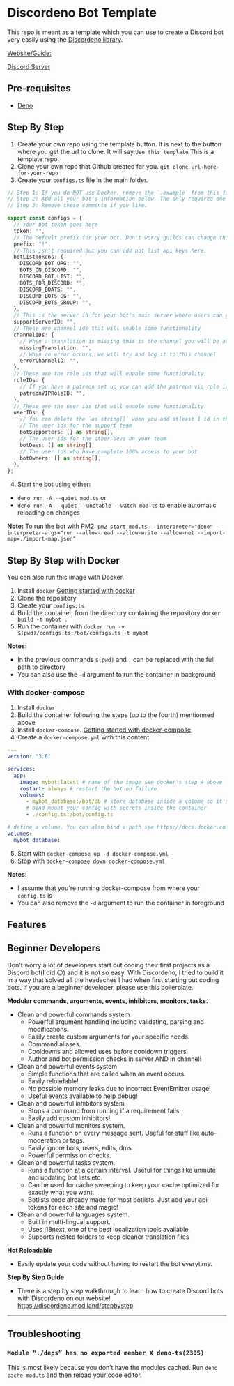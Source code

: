 # Discordeno Bot Template

This repo is meant as a template which you can use to create a Discord bot very
easily using the [Discordeno library](https://github.com/discordeno/discordeno).

[Website/Guide:](https://discordeno.mod.land/)

[Discord Server](https://discord.com/invite/5vBgXk3UcZ)

## Pre-requisites

- [Deno](https://deno.land)

## Step By Step

1. Create your own repo using the template button. It is next to the button
   where you get the url to clone. It will say `Use this template` This is a
   template repo.
2. Clone your own repo that Github created for you.
   `git clone url-here-for-your-repo`
3. Create your `configs.ts` file in the main folder.

```ts
// Step 1: If you do NOT use Docker, remove the `.example` from this file name so it is called `configs.ts` or copy the contents of the `configs.example.ts` file into a new `configs.ts` file. Docker will require this file.
// Step 2: Add all your bot's information below. The only required one is token and prefix. NOTE: As long as `.gitignore` file is ignoring configs.ts your configurations will be kept private!
// Step 3: Remove these comments if you like.

export const configs = {
  // Your bot token goes here
  token: "",
  // The default prefix for your bot. Don't worry guilds can change this later.
  prefix: "!",
  // This isn't required but you can add bot list api keys here.
  botListTokens: {
    DISCORD_BOT_ORG: "",
    BOTS_ON_DISCORD: "",
    DISCORD_BOT_LIST: "",
    BOTS_FOR_DISCORD: "",
    DISCORD_BOATS: "",
    DISCORD_BOTS_GG: "",
    DISCORD_BOTS_GROUP: "",
  },
  // This is the server id for your bot's main server where users can get help/support
  supportServerID: "",
  // These are channel ids that will enable some functionality
  channelIDs: {
    // When a translation is missing this is the channel you will be alerted in.
    missingTranslation: "",
    // When an error occurs, we will try and log it to this channel
    errorChannelID: "",
  },
  // These are the role ids that will enable some functionality.
  roleIDs: {
    // If you have a patreon set up you can add the patreon vip role id here.
    patreonVIPRoleID: "",
  },
  // These are the user ids that will enable some functionality.
  userIDs: {
    // You can delete the `as string[]` when you add atleast 1 id in them.
    // The user ids for the support team
    botSupporters: [] as string[],
    // The user ids for the other devs on your team
    botDevs: [] as string[],
    // The user ids who have complete 100% access to your bot
    botOwners: [] as string[],
  },
};
```

4. Start the bot using either:

* `deno run -A --quiet mod.ts` or
* `deno run -A --quiet --unstable --watch mod.ts` to enable automatic reloading on changes

**Note:** To run the bot with [PM2](https://github.com/Unitech/pm2):
`pm2 start mod.ts --interpreter="deno" --interpreter-args="run --allow-read --allow-write --allow-net --import-map=./import-map.json"`

## Step By Step with Docker

You can also run this image with Docker.

1. Install `docker`
   [Getting started with docker](https://docs.docker.com/get-started/)
2. Clone the repository
3. Create your `configs.ts`
4. Build the container, from the directory containing the repository
   `docker build -t mybot .`
5. Run the container with
   `docker run -v $(pwd)/configs.ts:/bot/configs.ts -t mybot`

**Notes:**

- In the previous commands `$(pwd)` and `.` can be replaced with the full path
  to directory
- You can also use the `-d` argument to run the container in background

### With docker-compose

1. Install `docker`
2. Build the container following the steps (up to the fourth) mentionned above
3. Install `docker-compose`.
   [Getting started with docker-compose](https://docs.docker.com/compose/gettingstarted/)
4. Create a `docker-compose.yml` with this content

```yml
---
version: "3.6"

services:
  app:
    image: mybot:latest # name of the image see docker's step 4 above
    restart: always # restart the bot on failure
    volumes:
      - mybot_database:/bot/db # store database inside a volume so it's persistent
      # bind mount your config with secrets inside the container
      - ./config.ts:/bot/config.ts

# define a volume. You can also bind a path see https://docs.docker.com/compose/compose-file/compose-file-v3/#volumes
volumes:
  mybot_database:
```

5. Start with `docker-compose up -d docker-compose.yml`
6. Stop with `docker-compose down docker-compose.yml`

**Notes:**

- I assume that you're running docker-compose from where your `config.ts` is
- You can also remove the `-d` argument to run the container in foreground

## Features

## Beginner Developers

Don't worry a lot of developers start out coding their first projects as a
Discord bot(I did 😉) and it is not so easy. With Discordeno, I tried to build it
in a way that solved all the headaches I had when first starting out coding
bots. If you are a beginner developer, please use this boilerplate.

**Modular commands, arguments, events, inhibitors, monitors, tasks.**

- Clean and powerful commands system
  - Powerful argument handling including validating, parsing and modifications.
  - Easily create custom arguments for your specific needs.
  - Command aliases.
  - Cooldowns and allowed uses before cooldown triggers.
  - Author and bot permission checks in server AND in channel!
- Clean and powerful events system
  - Simple functions that are called when an event occurs.
  - Easily reloadable!
  - No possible memory leaks due to incorrect EventEmitter usage!
  - Useful events available to help debug!
- Clean and powerful inhibitors system
  - Stops a command from running if a requirement fails.
  - Easily add custom inhibitors!
- Clean and powerful monitors system.
  - Runs a function on every message sent. Useful for stuff like auto-moderation
    or tags.
  - Easily ignore bots, users, edits, dms.
  - Powerful permission checks.
- Clean and powerful tasks system.
  - Runs a function at a certain interval. Useful for things like unmute and
    updating bot lists etc.
  - Can be used for cache sweeping to keep your cache optimized for exactly what
    you want.
  - Botlists code already made for most botlists. Just add your api tokens for
    each site and magic!
- Clean and powerful languages system.
  - Built in multi-lingual support.
  - Uses i18next, one of the best localization tools available.
  - Supports nested folders to keep cleaner translation files

**Hot Reloadable**

- Easily update your code without having to restart the bot everytime.

**Step By Step Guide**

- There is a step by step walkthrough to learn how to create Discord bots with
  Discordeno on our website! https://discordeno.mod.land/stepbystep

---

## Troubleshooting

### `Module “./deps” has no exported member X deno-ts(2305)`
This is most likely because you don’t have the modules cached. Run `deno cache mod.ts` and then reload your code editor.
